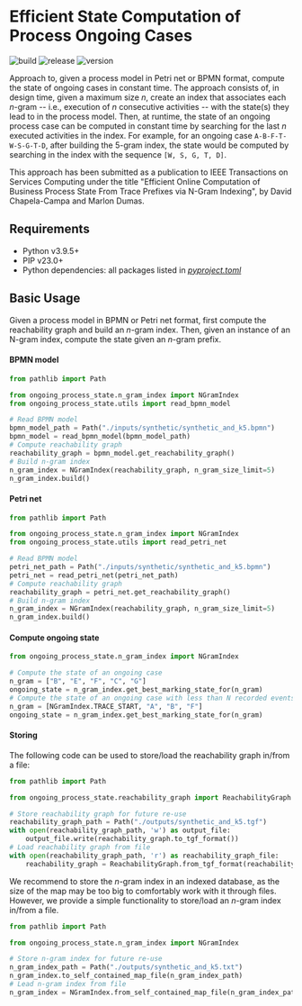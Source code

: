 # Efficient State Computation of Process Ongoing Cases

![build](https://github.com/AutomatedProcessImprovement/ongoing-process-state/actions/workflows/build.yaml/badge.svg)
![release](https://github.com/AutomatedProcessImprovement/ongoing-process-state/actions/workflows/release.yaml/badge.svg)
![version](https://img.shields.io/github/v/tag/AutomatedProcessImprovement/ongoing-process-state)

Approach to, given a process model in Petri net or BPMN format, compute the state of ongoing cases in constant time.
The approach consists of, in design time, given a maximum size _n_, create an index that associates each
_n_-gram -- i.e., execution of _n_ consecutive activities -- with the state(s) they lead to in the process model.
Then, at runtime, the state of an ongoing process case can be computed in constant time by searching for the last _n_
executed activities in the index.
For example, for an ongoing case `A-B-F-T-W-S-G-T-D`, after building the 5-gram index, the state would be computed
by searching in the index with the sequence `[W, S, G, T, D]`.

This approach has been submitted as a publication to IEEE Transactions on Services Computing under the title "Efficient
Online Computation of Business Process State From Trace Prefixes via N-Gram Indexing", by David Chapela-Campa and
Marlon Dumas.

## Requirements

- Python v3.9.5+
- PIP v23.0+
- Python dependencies: all packages listed in [
  _pyproject.toml_](https://github.com/AutomatedProcessImprovement/ongoing-process-state/blob/main/pyproject.toml)

## Basic Usage

Given a process model in BPMN or Petri net format, first compute the reachability graph and build an _n_-gram index.
Then, given an instance of an N-gram index, compute the state given an _n_-gram prefix.

#### BPMN model

```Python
from pathlib import Path

from ongoing_process_state.n_gram_index import NGramIndex
from ongoing_process_state.utils import read_bpmn_model

# Read BPMN model
bpmn_model_path = Path("./inputs/synthetic/synthetic_and_k5.bpmn")
bpmn_model = read_bpmn_model(bpmn_model_path)
# Compute reachability graph
reachability_graph = bpmn_model.get_reachability_graph()
# Build n-gram index
n_gram_index = NGramIndex(reachability_graph, n_gram_size_limit=5)
n_gram_index.build()
```

#### Petri net

```Python
from pathlib import Path

from ongoing_process_state.n_gram_index import NGramIndex
from ongoing_process_state.utils import read_petri_net

# Read BPMN model
petri_net_path = Path("./inputs/synthetic/synthetic_and_k5.bpmn")
petri_net = read_petri_net(petri_net_path)
# Compute reachability graph
reachability_graph = petri_net.get_reachability_graph()
# Build n-gram index
n_gram_index = NGramIndex(reachability_graph, n_gram_size_limit=5)
n_gram_index.build()
```

#### Compute ongoing state

```Python
from ongoing_process_state.n_gram_index import NGramIndex

# Compute the state of an ongoing case
n_gram = ["B", "E", "F", "C", "G"]
ongoing_state = n_gram_index.get_best_marking_state_for(n_gram)
# Compute the state of an ongoing case with less than N recorded events
n_gram = [NGramIndex.TRACE_START, "A", "B", "F"]
ongoing_state = n_gram_index.get_best_marking_state_for(n_gram)
```

#### Storing

The following code can be used to store/load the reachability graph in/from a file:

```Python
from pathlib import Path

from ongoing_process_state.reachability_graph import ReachabilityGraph

# Store reachability graph for future re-use
reachability_graph_path = Path("./outputs/synthetic_and_k5.tgf")
with open(reachability_graph_path, 'w') as output_file:
    output_file.write(reachability_graph.to_tgf_format())
# Load reachability graph from file
with open(reachability_graph_path, 'r') as reachability_graph_file:
    reachability_graph = ReachabilityGraph.from_tgf_format(reachability_graph_file.read())
```

We recommend to store the _n_-gram index in an indexed database, as the size of the map may be too big to comfortably
work with it through files. However, we provide a simple functionality to store/load an _n_-gram index in/from a file.

```Python
from pathlib import Path

from ongoing_process_state.n_gram_index import NGramIndex

# Store n-gram index for future re-use
n_gram_index_path = Path("./outputs/synthetic_and_k5.txt")
n_gram_index.to_self_contained_map_file(n_gram_index_path)
# Lead n-gram index from file
n_gram_index = NGramIndex.from_self_contained_map_file(n_gram_index_path, reachability_graph)
```
